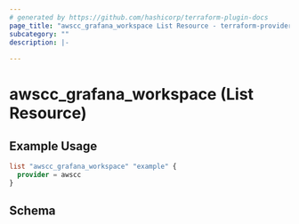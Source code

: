 ```yaml
---
# generated by https://github.com/hashicorp/terraform-plugin-docs
page_title: "awscc_grafana_workspace List Resource - terraform-provider-awscc"
subcategory: ""
description: |-
  
---
```


# awscc_grafana_workspace (List Resource)



## Example Usage

```terraform
list "awscc_grafana_workspace" "example" {
  provider = awscc
}
```

<!-- schema generated by tfplugindocs -->
## Schema
